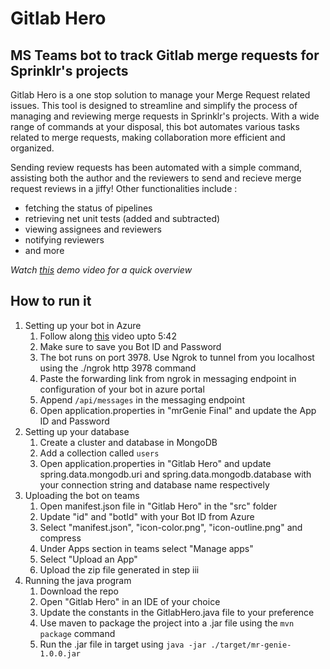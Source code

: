 # Gitlab Hero
## MS Teams bot to track Gitlab merge requests for Sprinklr's projects
Gitlab Hero is a one stop solution to manage your Merge Request related issues. This tool is designed to streamline and simplify the process of managing and reviewing merge requests in Sprinklr's projects. With a wide range of commands at your disposal, this bot automates various tasks related to merge requests, making collaboration more efficient and organized.

Sending review requests has been automated with a simple command, assisting both the author and the reviewers to send and recieve merge request reviews in a jiffy! Other functionalities include :
- fetching the status of pipelines
- retrieving net unit tests (added and subtracted)
- viewing assignees and reviewers
- notifying reviewers
- and more

*Watch [this](https://drive.google.com/file/d/1uyyRegvZWCWMIthYdxqoTZOC5er2bxeY/view?usp=drive_link) demo video for a quick overview*

## How to run it
1. Setting up your bot in Azure
    1. Follow along [this](https://www.youtube.com/watch?v=mASUW4Hxxc0&list=PLWZJrkeLOrbbh9EgDsFylRx4XmXbWaG4B&index=2&t=330s) video upto 5:42
    2. Make sure to save you Bot ID and Password
    3. The bot runs on port 3978. Use Ngrok to tunnel from you localhost using the ./ngrok http 3978 command
    4. Paste the forwarding link from ngrok in messaging endpoint in configuration of your bot in azure portal
    5. Append ```/api/messages``` in the messaging endpoint
    6. Open application.properties in "mrGenie Final" and update the App ID and Password
2. Setting up your database
    1. Create a cluster and database in MongoDB
    2. Add a collection called ```users```
    3. Open application.properties in "Gitlab Hero" and update spring.data.mongodb.uri and spring.data.mongodb.database with your connection string and database name respectively
3. Uploading the bot on teams
    1. Open manifest.json file in "Gitlab Hero" in the "src" folder
    2. Update "id" and "botId" with your Bot ID from Azure
    3. Select "manifest.json", "icon-color.png", "icon-outline.png" and compress
    4. Under Apps section in teams select "Manage apps"
    5. Select "Upload an App"
    6. Upload the zip file generated in step iii
4. Running the java program
    1. Download the repo
    2. Open "Gitlab Hero" in an IDE of your choice
    3. Update the constants in the GitlabHero.java file to your preference
    4. Use maven to package the project into a .jar file using the ```mvn package``` command
    5. Run the .jar file in target using ```java -jar ./target/mr-genie-1.0.0.jar```

